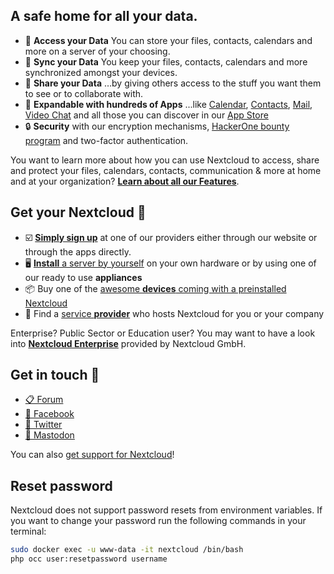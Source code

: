 ## A safe home for all your data.

* 📁 **Access your Data** You can store your files, contacts, calendars and more on a server of your choosing.
* 🔄 **Sync your Data** You keep your files, contacts, calendars and more synchronized amongst your devices.
* 🙌 **Share your Data** …by giving others access to the stuff you want them to see or to collaborate with.
* 🚀 **Expandable with hundreds of Apps** ...like [Calendar](https://github.com/nextcloud/calendar), [Contacts](https://github.com/nextcloud/contacts), [Mail](https://github.com/nextcloud/mail), [Video Chat](https://github.com/nextcloud/spreed) and all those you can discover in our [App Store](https://apps.nextcloud.com)
* 🔒 **Security** with our encryption mechanisms, [HackerOne bounty program](https://hackerone.com/nextcloud) and two-factor authentication.

You want to learn more about how you can use Nextcloud to access, share and protect your files, calendars, contacts, communication & more at home and at your organization? [**Learn about all our Features**](https://nextcloud.com/athome/).

## Get your Nextcloud 🚚

- ☑️ [**Simply sign up**](https://nextcloud.com/signup/) at one of our providers either through our website or through the apps directly.
- 🖥 [**Install** a server by yourself](https://nextcloud.com/install/#instructions-server) on your own hardware or by using one of our ready to use **appliances**
- 📦 Buy one of the [awesome **devices** coming with a preinstalled Nextcloud](https://nextcloud.com/devices/)
- 🏢 Find a [service **provider**](https://nextcloud.com/providers/) who hosts Nextcloud for you or your company

Enterprise? Public Sector or Education user? You may want to have a look into [**Nextcloud Enterprise**](https://nextcloud.com/enterprise/) provided by Nextcloud GmbH.

## Get in touch 💬

* [📋 Forum](https://help.nextcloud.com)
* [👥 Facebook](https://www.facebook.com/nextclouders)
* [🐣 Twitter](https://twitter.com/Nextclouders)
* [🐘 Mastodon](https://mastodon.xyz/@nextcloud)

You can also [get support for Nextcloud](https://nextcloud.com/support)!


## Reset password
Nextcloud does not support password resets from environment variables. If you want to change your password run the following commands in your terminal:
    
```bash
sudo docker exec -u www-data -it nextcloud /bin/bash
php occ user:resetpassword username
```
